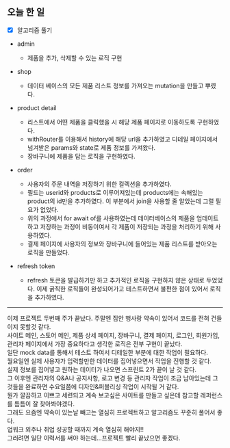 ## 오늘 한 일
* [X] 알고리즘 풀기

- admin
  - 제품을 추가, 삭제할 수 있는 로직 구현
  
- shop
  - 데이터 베이스의 모든 제품 리스트 정보를 가져오는 mutation을 만들고 뿌렸다.
  
- product detail
  - 리스트에서 어떤 제품을 클릭했을 시 해당 제품 페이지로 이동하도록 구현하였다.
  - withRouter를 이용해서 history에 해당 url을 추가하였고 디테일 페이지에서 넘겨받은 params와 state로 제품 정보를 가져왔다.
  - 장바구니에 제품을 담는 로직을 구현하였다.
  
- order
  - 사용자의 주문 내역을 저장하기 위한 컬렉션을 추가하였다.
  - 필드는 userid와 products로 이루어져있는데 products에는 속해있는 product의 id만을 추가하였다. 이 부분에서 join을 사용할 줄 알았는데 그럴 필요가 없었다.
  - 위의 과정에서 for await of를 사용하였는데 데이터베이스의 제품을 업데이트하고 저장하는 과정이 비동이여서 각 제품이 저장되는 과정을 처리하기 위해 사용하였다.
  - 결제 페이지에 사용자의 정보와 장바구니에 들어있는 제품 리스트를 받아오는 로직을 만들었다.

- refresh token
  - refresh 토큰을 발급하기만 하고 추가적인 로직을 구현하지 않은 상태로 두었었다. 이제 굵직한 로직들이 완성되어가고 테스트하면서 불편한 점이 있어서 로직을 추가하였다.
  
  
-------------

이제 프로젝트 두번째 주가 끝났다. 주말엔 집안 행사랑 약속이 있어서 코드를 전혀 건들이지 못할것 같다.<br>
사이트 메인, 스토어 메인, 제품 상세 페이지, 장바구니, 결제 페이지, 로그인, 회원가입, 관리자 페이지에서 가장 중요하다고 생각한 로직은 전부 구현이 끝났다.<br>
일단 mock data를 통해서 테스트 하여서 디테일한 부분에 대한 작업이 필요하다.<br>
월요일엔 실제 사용자가 입력할만한 데이터를 집어넣으면서 작업을 진행할 것 같다.<br>
실제 정보를 집어넣고 원하는 데이터가 나오면 스프린트 2가 끝이 날 것 같다.<br>
그 이후엔 관리자의 Q&A나 공지사항, 로고 변경 등 관리자 작업이 조금 남아있는데 그것들을 완료하면 수요일쯤에 디자인&퍼블리싱 작업이 시작될 거 같다.<br>
뭔가 깔끔하고 이쁘고 세련되고 계속 보고싶은 사이트를 만들고 싶은데 참고할 레퍼런스를 틈틈이 잘 찾아봐야겠다.<br>
그래도 요즘엔 약속이 있는날 빼고는 열심히 프로젝트하고 알고리즘도 꾸준히 풀어서 좋다.<br>
업워크 외주나 취업 성공할 때까지 계속 열심히 해야지!!<br>
그러려면 일단 이력서를 써야 하는데...프로젝트 빨리 끝났으면 좋겠다.

